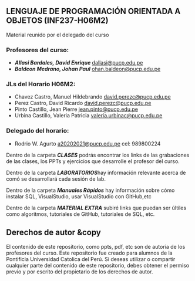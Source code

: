 ## LENGUAJE DE PROGRAMACIÓN ORIENTADA A OBJETOS (INF237-H06M2)


Material reunido por el delegado del curso


### Profesores del curso:
+  ***Allasi Bardales, David Enrique*** dallasi@pucp.edu.pe
+  ***Baldeon Medrano, Johan Paul***  ohan.baldeon@pucp.edu.pe

### JLs del Horario H06M2:
+ Chavez Castro, Manuel Hildebrando david.perezc@pucp.edu.pe
+ Perez Castro, David Ricardo david.perezc@pucp.edu.pe
+ Pinto Castillo, Jean Pierre jean.pinto@pucp.edu.pe
+ Urbina Castillo, Valeria Patricia valeria.urbinac@pucp.edu.pe

### Delegado del horario:
+ Rodrio W. Agurto a20202021@pucp.edu.pe cel: 989800224


Dentro de la carpeta ***CLASES*** podrás encontrar los links de las grabaciones de las clases, los PPTs y ejercicios que desarrolle el profesor del curso.


Dentro de la carpeta ***LABORATORIOS***hay información relevante acerca de comó se desarrollará cada sesión de lab.


Dentro de la carpeta ***Manuales Rápidos*** hay información sobre cómo instalar SQL, VisualStudio, usar VisualStudio con GitHub,etc


Dentro de la carpeta ***MATERIAL EXTRA*** subiré links que puedan ser últiles como algoritmos, tutoriales de GitHub, tutoriales de SQL, etc. 





## Derechos de autor &copy

El contenido de este repositorio, como ppts, pdf, etc son de autoria de los profesores del curso.
Este repositorio fue creado para alumnos de la Pontificia Universidad Catolica del Perú.
Si deseas utilizar o compartir cualquier parte del contenido de este repositorio, debes obtener el permiso previo y por escrito del propietario de los derechos de autor.